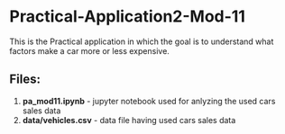 # Practical-Application2-Mod-11
This is the Practical application in which the goal is to understand what factors make a car more or less expensive.

## Files:
1. **pa_mod11.ipynb** - jupyter notebook used for anlyzing the used cars sales data  
2. **data/vehicles.csv** - data file having used cars sales data


